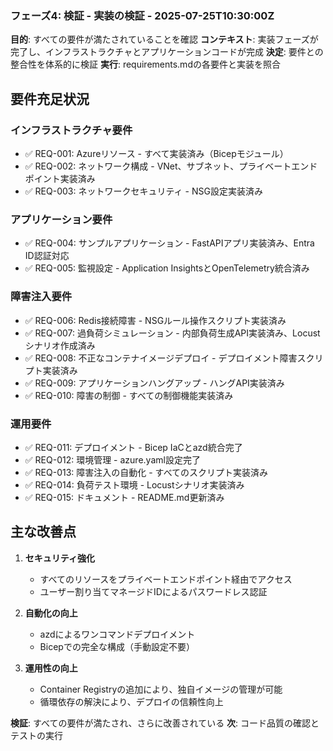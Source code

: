 ### フェーズ4: 検証 - 実装の検証 - 2025-07-25T10:30:00Z
**目的**: すべての要件が満たされていることを確認
**コンテキスト**: 実装フェーズが完了し、インフラストラクチャとアプリケーションコードが完成
**決定**: 要件との整合性を体系的に検証
**実行**: requirements.mdの各要件と実装を照合

## 要件充足状況

### インフラストラクチャ要件
- ✅ REQ-001: Azureリソース - すべて実装済み（Bicepモジュール）
- ✅ REQ-002: ネットワーク構成 - VNet、サブネット、プライベートエンドポイント実装済み
- ✅ REQ-003: ネットワークセキュリティ - NSG設定実装済み

### アプリケーション要件
- ✅ REQ-004: サンプルアプリケーション - FastAPIアプリ実装済み、Entra ID認証対応
- ✅ REQ-005: 監視設定 - Application InsightsとOpenTelemetry統合済み

### 障害注入要件
- ✅ REQ-006: Redis接続障害 - NSGルール操作スクリプト実装済み
- ✅ REQ-007: 過負荷シミュレーション - 内部負荷生成API実装済み、Locustシナリオ作成済み
- ✅ REQ-008: 不正なコンテナイメージデプロイ - デプロイメント障害スクリプト実装済み
- ✅ REQ-009: アプリケーションハングアップ - ハングAPI実装済み
- ✅ REQ-010: 障害の制御 - すべての制御機能実装済み

### 運用要件
- ✅ REQ-011: デプロイメント - Bicep IaCとazd統合完了
- ✅ REQ-012: 環境管理 - azure.yaml設定完了
- ✅ REQ-013: 障害注入の自動化 - すべてのスクリプト実装済み
- ✅ REQ-014: 負荷テスト環境 - Locustシナリオ実装済み
- ✅ REQ-015: ドキュメント - README.md更新済み

## 主な改善点

1. **セキュリティ強化**
   - すべてのリソースをプライベートエンドポイント経由でアクセス
   - ユーザー割り当てマネージドIDによるパスワードレス認証

2. **自動化の向上**
   - azdによるワンコマンドデプロイメント
   - Bicepでの完全な構成（手動設定不要）

3. **運用性の向上**
   - Container Registryの追加により、独自イメージの管理が可能
   - 循環依存の解決により、デプロイの信頼性向上

**検証**: すべての要件が満たされ、さらに改善されている
**次**: コード品質の確認とテストの実行
